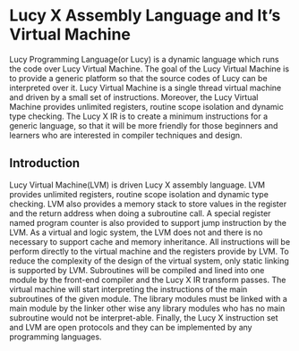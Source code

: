 Lucy X Assembly Language and It’s Virtual Machine
===

Lucy Programming Language(or Lucy) is a dynamic language which runs the code over Lucy Virtual Machine. The goal of the Lucy Virtual Machine is to provide a generic platform so that the source codes of Lucy can be interpreted over it. Lucy Virtual Machine is a single thread virtual machine and driven by a small set of instructions. Moreover, the Lucy Virtual Machine provides unlimited registers, routine scope isolation and dynamic type checking. The Lucy X IR is to create a minimum instructions for a generic language, so that it will be more friendly for those beginners and learners who are interested in compiler techniques and design.

## Introduction

Lucy Virtual Machine(LVM) is driven Lucy X assembly language. LVM provides unlimited registers, routine scope isolation and dynamic type checking. LVM also provides a memory stack to store values in the register and the return address when doing a subroutine call. A special register named program counter is also provided to support jump instruction by the LVM. As a virtual and logic system, the LVM does not and there is no necessary to support cache and memory inheritance. All instructions will be perform directly to the virtual machine and the registers provide by LVM.
To reduce the complexity of the design of the virtual system, only static linking is supported by LVM.  Subroutines will be compiled and lined into one module by the front-end compiler and the Lucy X IR transform passes. The virtual machine will start interpreting the instructions of the main subroutines of the given module. The library modules must be linked with a main module by the linker other wise any library modules who has no main subroutine would not be interpret-able.
Finally, the Lucy X instruction set and LVM are open protocols and they can be implemented by any programming languages.